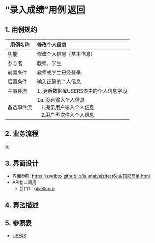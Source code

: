 # “录入成绩”用例 [返回](../README.md)

## 1. 用例规约

|用例名称| 修改个人信息 |
|-------|:-------------|
|功能| 修改个人信息（基本信息） |
|参与者| 教师、学生 |
|前置条件| 教师或学生已经登录 |
|后置条件| 输入正确的个人信息 |
|主事件流| 1. 更新数据库USERS表中的个人信息字段 |
|备选事件流|1a. 没有输入个人信息 <br/>&nbsp;&nbsp; 1.提示用户输入个人信息 <br/>&nbsp;&nbsp; 2.用户再次输入个人信息|

## 2. 业务流程
无

## 3. 界面设计
- 界面参照: https://zwdbox.github.io/is_analysis/test6/ui/顶部菜单.html
- API接口调用
    - 接口1：[giveScore](../接口/reviseInfor.md)

## 4. 算法描述
    
## 5. 参照表

- [USERS](../数据库设计.md/#GRADE)

